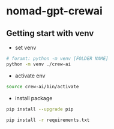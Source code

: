 # nomad-gpt-crewai

## Getting start with venv

- set venv

```bash
# foramt: python -m venv [FOLDER NAME]
python -m venv ./crew-ai
```

- activate env

```bash
source crew-ai/bin/activate
```

- install package

```bash
pip install --upgrade pip

pip install -r requirements.txt
```
